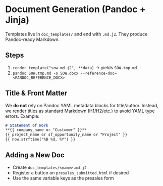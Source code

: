 # Document Generation (Pandoc + Jinja)

Templates live in `doc_templates/` and end with `.md.j2`. They produce Pandoc-ready Markdown.

## Steps
1. `render_template("sow.md.j2", **data)` → yields `SOW.tmp.md`
2. `pandoc SOW.tmp.md -o SOW.docx --reference-doc=<PANDOC_REFERENCE_DOCX>`

## Title & Front Matter
We **do not** rely on Pandoc YAML metadata blocks for title/author. Instead, we render titles as standard Markdown (H1/H2/etc.) to avoid YAML type errors. Example:

```markdown
# Statement of Work
**{{ company_name or "Customer" }}**  
{{ project_name or sf_opportunity_name or "Project" }}  
{{ now.strftime("%B %d, %Y") }}
```

## Adding a New Doc
- Create `doc_templates/<name>.md.j2`
- Register a button on `presales_submitted.html` if desired
- Use the same variable keys as the presales form

